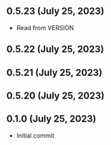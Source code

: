 ## 0.5.23 (July 25, 2023)
  - Read from VERSION

## 0.5.22 (July 25, 2023)


## 0.5.21 (July 25, 2023)


## 0.5.20 (July 25, 2023)


## 0.1.0 (July 25, 2023)
  - Initial commit

